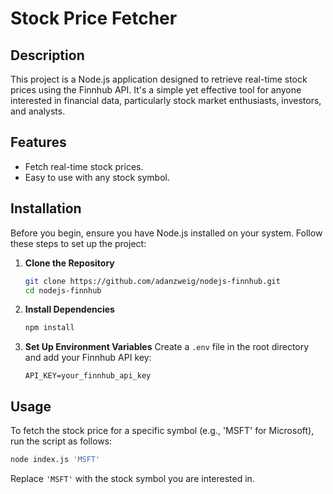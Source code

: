 
# Stock Price Fetcher

## Description
This project is a Node.js application designed to retrieve real-time stock prices using the Finnhub API. It's a simple yet effective tool for anyone interested in financial data, particularly stock market enthusiasts, investors, and analysts.

## Features
- Fetch real-time stock prices.
- Easy to use with any stock symbol.

## Installation
Before you begin, ensure you have Node.js installed on your system. Follow these steps to set up the project:

1. **Clone the Repository**
   ```bash
   git clone https://github.com/adanzweig/nodejs-finnhub.git
   cd nodejs-finnhub
   ```

2. **Install Dependencies**
   ```bash
   npm install
   ```

3. **Set Up Environment Variables**
   Create a `.env` file in the root directory and add your Finnhub API key:
   ```plaintext
   API_KEY=your_finnhub_api_key
   ```

## Usage
To fetch the stock price for a specific symbol (e.g., 'MSFT' for Microsoft), run the script as follows:
```bash
node index.js 'MSFT'
```

Replace `'MSFT'` with the stock symbol you are interested in.
